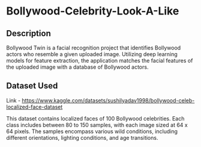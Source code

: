 # Bollywood-Celebrity-Look-A-Like

## Description
Bollywood Twin is a facial recognition project that identifies Bollywood actors who resemble a given uploaded image. Utilizing deep learning models for feature extraction, the application matches the facial features of the uploaded image with a database of Bollywood actors.

## Dataset Used
Link - https://www.kaggle.com/datasets/sushilyadav1998/bollywood-celeb-localized-face-dataset

This dataset contains localized faces of 100 Bollywood celebrities. Each class includes between 80 to 150 samples, with each image sized at 64 x 64 pixels. The samples encompass various wild conditions, including different orientations, lighting conditions, and age transitions.
